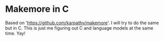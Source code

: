 # Makemore in C

Based on 'https://github.com/karpathy/makemore'.
I will try to do the same but in C.
This is just me figuring out C and language models at the same time. Yay!
